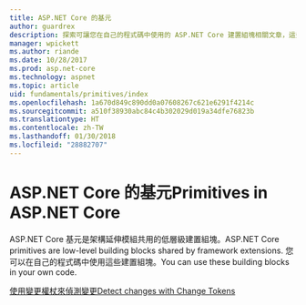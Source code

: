 ```yaml
---
title: ASP.NET Core 的基元
author: guardrex
description: 探索可讓您在自己的程式碼中使用的 ASP.NET Core 建置組塊相關文章，這些建置組塊是由架構延伸模組共用。
manager: wpickett
ms.author: riande
ms.date: 10/28/2017
ms.prod: asp.net-core
ms.technology: aspnet
ms.topic: article
uid: fundamentals/primitives/index
ms.openlocfilehash: 1a670d849c890dd0a07608267c621e6291f4214c
ms.sourcegitcommit: a510f38930abc84c4b302029d019a34dfe76823b
ms.translationtype: HT
ms.contentlocale: zh-TW
ms.lasthandoff: 01/30/2018
ms.locfileid: "28882707"
---
```

# <a name="primitives-in-aspnet-core"></a><span data-ttu-id="8734c-103">ASP.NET Core 的基元</span><span class="sxs-lookup"><span data-stu-id="8734c-103">Primitives in ASP.NET Core</span></span>

<span data-ttu-id="8734c-104">ASP.NET Core 基元是架構延伸模組共用的低層級建置組塊。</span><span class="sxs-lookup"><span data-stu-id="8734c-104">ASP.NET Core primitives are low-level building blocks shared by framework extensions.</span></span> <span data-ttu-id="8734c-105">您可以在自己的程式碼中使用這些建置組塊。</span><span class="sxs-lookup"><span data-stu-id="8734c-105">You can use these building blocks in your own code.</span></span>

[<span data-ttu-id="8734c-106">使用變更權杖來偵測變更</span><span class="sxs-lookup"><span data-stu-id="8734c-106">Detect changes with Change Tokens</span></span>](xref:fundamentals/primitives/change-tokens)
